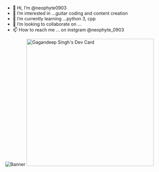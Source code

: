 - 👋 Hi, I’m @neophyte0903
- 👀 I’m interested in ...guitar coding and content creation
- 🌱 I’m currently learning ...python 3, cpp
- 💞️ I’m looking to collaborate on ...
- 📫 How to reach me ... on instgram @neophyte_0903

<!---
neophyte0903/neophyte0903 is a ✨ special ✨ repository because its `README.md` (this file) appears on your GitHub profile.
You can click the Preview link to take a look at your changes.
--->
<img src="https://learncodeonline.in/gittwo.png" alt="Banner">
<a href="https://app.daily.dev/neophyte_0903"><img src="https://api.daily.dev/devcards/542efe62b3244f89b9cf11cace32ca11.png?r=mng" width="400" alt="Gagandeep Singh's Dev Card"/></a>
